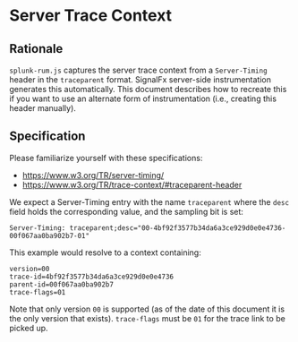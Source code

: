 # Server Trace Context

## Rationale

`splunk-rum.js` captures the server trace context from a `Server-Timing` header in the `traceparent` format.  SignalFx
server-side instrumentation generates this automatically.  This document describes how to recreate this if you want to 
use an alternate form of instrumentation (i.e., creating this header manually).

## Specification

Please familiarize yourself with these specifications:
- <https://www.w3.org/TR/server-timing/>
- <https://www.w3.org/TR/trace-context/#traceparent-header>

We expect a Server-Timing entry with the name `traceparent` where the `desc` field holds the
corresponding value, and the sampling bit is set:

```http
Server-Timing: traceparent;desc="00-4bf92f3577b34da6a3ce929d0e0e4736-00f067aa0ba902b7-01"
```

This example would resolve to a context containing:

```.properties
version=00
trace-id=4bf92f3577b34da6a3ce929d0e0e4736
parent-id=00f067aa0ba902b7
trace-flags=01
```

Note that only version `00` is supported (as of the date of this document it is the only 
version that exists).  `trace-flags` must be `01` for the trace link to be picked up.
